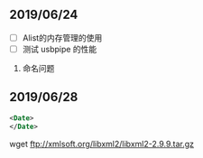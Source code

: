 ## 2019/06/24

- [ ] Alist的内存管理的使用
- [ ] 测试 usbpipe 的性能

1. 命名问题



## 2019/06/28

```xml
<Date>
</Date>
```

wget ftp://xmlsoft.org/libxml2/libxml2-2.9.9.tar.gz

